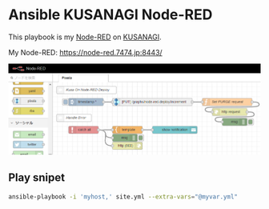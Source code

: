 # Ansible KUSANAGI Node-RED

This playbook is my [Node-RED](https://nodered.org/) on [KUSANAGI](https://kusanagi.tokyo/).

My Node-RED: https://node-red.7474.jp:8443/

![My Node-RED Flow](./my-node-red.png)

## Play snipet

```sh
ansible-playbook -i 'myhost,' site.yml --extra-vars="@myvar.yml"
```
